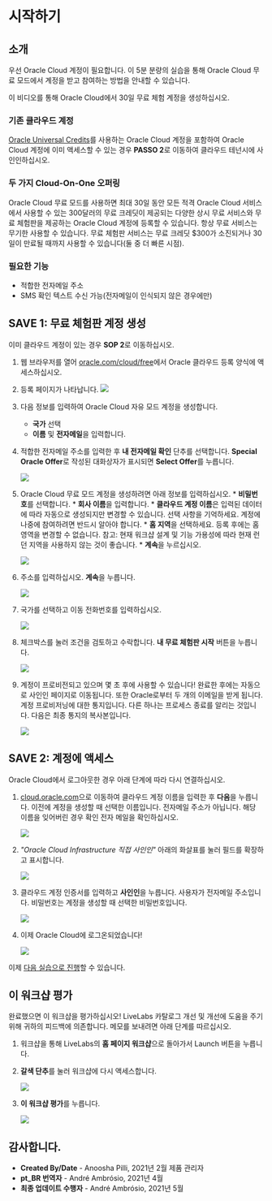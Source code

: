 # 시작하기

## 소개

우선 Oracle Cloud 계정이 필요합니다. 이 5분 분량의 실습을 통해 Oracle Cloud 무료 모드에서 계정을 받고 참여하는 방법을 안내할 수 있습니다.

이 비디오를 통해 Oracle Cloud에서 30일 무료 체험 계정을 생성하십시오.[](youtube:nClCXAfqvzs)

### 기존 클라우드 계정

[Oracle Universal Credits](https://docs.oracle.com/en/cloud/get-started/subscriptions-cloud/csgsg/universal-credits.html)를 사용하는 Oracle Cloud 계정을 포함하여 Oracle Cloud 계정에 이미 액세스할 수 있는 경우 **PASSO 2**로 이동하여 클라우드 테넌시에 사인인하십시오.

### 두 가지 Cloud-On-One 오퍼링

Oracle Cloud 무료 모드를 사용하면 최대 30일 동안 모든 적격 Oracle Cloud 서비스에서 사용할 수 있는 300달러의 무료 크레딧이 제공되는 다양한 상시 무료 서비스와 무료 체험판을 제공하는 Oracle Cloud 계정에 등록할 수 있습니다. 항상 무료 서비스는 무기한 사용할 수 있습니다. 무료 체험판 서비스는 무료 크레딧 $300가 소진되거나 30일이 만료될 때까지 사용할 수 있습니다(둘 중 더 빠른 시점).

### 필요한 기능

*   적합한 전자메일 주소
*   SMS 확인 텍스트 수신 가능(전자메일이 인식되지 않은 경우에만)

## **SAVE 1**: 무료 체험판 계정 생성

이미 클라우드 계정이 있는 경우 **SOP 2**로 이동하십시오.

1.  웹 브라우저를 열어 [oracle.com/cloud/free](https://myservices.us.oraclecloud.com/mycloud/signup?language=pt_BR)에서 Oracle 클라우드 등록 양식에 액세스하십시오.
    
2.  등록 페이지가 나타납니다. ![](images/pt_BR-cloud-infrastructure.png " ")
    
3.  다음 정보를 입력하여 Oracle Cloud 자유 모드 계정을 생성합니다.
    
    *   **국가** 선택
    *   **이름** 및 **전자메일**을 입력합니다.
4.  적합한 전자메일 주소를 입력한 후 **내 전자메일 확인** 단추를 선택합니다. **Special Oracle Offer**로 작성된 대화상자가 표시되면 **Select Offer**를 누릅니다.
    
    ![](images/pt_BR-offer.png " ")
    
5.  Oracle Cloud 무료 모드 계정을 생성하려면 아래 정보를 입력하십시오. \* **비밀번호**를 선택합니다. \* **회사 이름**을 입력합니다. \* **클라우드 계정 이름**은 입력된 데이터에 따라 자동으로 생성되지만 변경할 수 있습니다. 선택 사항을 기억하세요. 계정에 나중에 참여하려면 반드시 알아야 합니다. \* **홈 지역**을 선택하세요. 등록 후에는 홈 영역을 변경할 수 없습니다. 참고: 현재 워크샵 설계 및 기능 가용성에 따라 현재 런던 지역을 사용하지 않는 것이 좋습니다. \* **계속**을 누르십시오.
    
    ![](images/pt_BR-account-info.png " ")
    
6.  주소를 입력하십시오. **계속**을 누릅니다.
    
    ![](images/pt_BR-free-tier-address.png " ")
    
7.  국가를 선택하고 이동 전화번호를 입력하십시오.
    
    ![](images/pt_BR-free-tier-address-2.png " ")
    
8.  체크박스를 눌러 조건을 검토하고 수락합니다. **내 무료 체험판 시작** 버튼을 누릅니다.
    
    ![](images/pt_BR-free-tier-agreement.png " ")
    
9.  계정이 프로비전되고 있으며 몇 초 후에 사용할 수 있습니다! 완료한 후에는 자동으로 사인인 페이지로 이동됩니다. 또한 Oracle로부터 두 개의 이메일을 받게 됩니다. 계정 프로비저닝에 대한 통지입니다. 다른 하나는 프로세스 종료를 알리는 것입니다. 다음은 최종 통지의 복사본입니다.
    
    ![](images/pt_BR-account-provisioned.png " ")
    

## **SAVE 2**: 계정에 액세스

Oracle Cloud에서 로그아웃한 경우 아래 단계에 따라 다시 연결하십시오.

1.  [cloud.oracle.com](https://cloud.oracle.com)으로 이동하여 클라우드 계정 이름을 입력한 후 **다음**을 누릅니다. 이전에 계정을 생성할 때 선택한 이름입니다. 전자메일 주소가 아닙니다. 해당 이름을 잊어버린 경우 확인 전자 메일을 확인하십시오.
    
    ![](images/pt_BR-cloud-oracle.png " ")
    
2.  _"Oracle Cloud Infrastructure 직접 사인인"_ 아래의 화살표를 눌러 필드를 확장하고 표시합니다.
    
    ![](images/pt_BR-cloud-login-tenant.png " ")
    
3.  클라우드 계정 인증서를 입력하고 **사인인**을 누릅니다. 사용자가 전자메일 주소입니다. 비밀번호는 계정을 생성할 때 선택한 비밀번호입니다.
    
    ![](images/pt_BR-oci-signin.png " ")
    
4.  이제 Oracle Cloud에 로그온되었습니다!
    
    ![](images/pt_BR-oci-console-home-page.png " ")
    

이제 [다음 실습으로 진행](#next)할 수 있습니다.

## **이 워크샵 평가**

완료했으면 이 워크샵을 평가하십시오! LiveLabs 카탈로그 개선 및 개선에 도움을 주기 위해 귀하의 피드백에 의존합니다. 메모를 보내려면 아래 단계를 따르십시오.

1.  워크샵을 통해 LiveLabs의 **홈 페이지 워크샵**으로 돌아가서 Launch 버튼을 누릅니다.
    
2.  **갈색 단추**를 눌러 워크샵에 다시 액세스합니다.
    
    ![](images/pt_BR-workshop-homepage-2.png " ")
    
3.  **이 워크샵 평가**를 누릅니다.
    
    ![](images/pt_BR-rate-this-workshop.png " ")
    

## **감사합니다.**

*   **Created By/Date** - Anoosha Pilli, 2021년 2월 제품 관리자
*   **pt\_BR 번역자** - André Ambrósio, 2021년 4월
*   **최종 업데이트 수행자** - André Ambrósio, 2021년 5월
